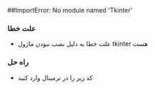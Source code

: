 ##ImportError: No module named 'Tkinter'

### علت خطا 

* علت خطا به دلیل نصب نبودن ماژول tkinter هست

### راه حل

* کد زیر را در ترمینال وارد کنید

